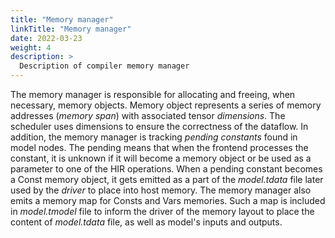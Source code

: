 ```yaml
---
title: "Memory manager"
linkTitle: "Memory manager"
date: 2022-03-23
weight: 4
description: >
  Description of compiler memory manager
---
```


The memory manager is responsible for allocating and freeing, when necessary, memory objects. Memory object represents a series of memory addresses (_memory span_) with associated tensor _dimensions_. The scheduler uses dimensions to ensure the correctness of the dataflow. In addition, the memory manager is tracking _pending constants_ found in model nodes. The pending means that when the frontend processes the constant, it is unknown if it will become a memory object or be used as a parameter to one of the HIR operations. When a pending constant becomes a Const memory object, it gets emitted as a part of the _model.tdata_ file later used by the _driver_ to place into host memory. The memory manager also emits a memory map for Consts and Vars memories. Such a map is included in _model.tmodel_ file to inform the driver of the memory layout to place the content of _model.tdata_ file, as well as model's inputs and outputs.
